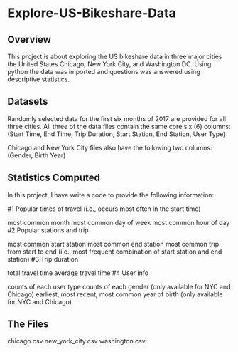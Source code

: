 # Explore-US-Bikeshare-Data

## Overview
This project is about exploring the US bikeshare data in three major cities the United States Chicago, New York City, and Washington DC.
Using python the data was imported and questions was answered using descriptive statistics.

## Datasets
Randomly selected data for the first six months of 2017 are provided for all three cities. 
All three of the data files contain the same core six (6) columns:
(Start Time,
End Time,
Trip Duration,
Start Station,
End Station,
User Type)

Chicago and New York City files also have the following two columns:
(Gender,
Birth Year)

## Statistics Computed
In this project, I have write a code to provide the following information:

#1 Popular times of travel (i.e., occurs most often in the start time)

most common month
most common day of week
most common hour of day
#2 Popular stations and trip

most common start station
most common end station
most common trip from start to end (i.e., most frequent combination of start station and end station)
#3 Trip duration

total travel time
average travel time
#4 User info

counts of each user type
counts of each gender (only available for NYC and Chicago)
earliest, most recent, most common year of birth (only available for NYC and Chicago)

## The Files
chicago.csv
new_york_city.csv
washington.csv
